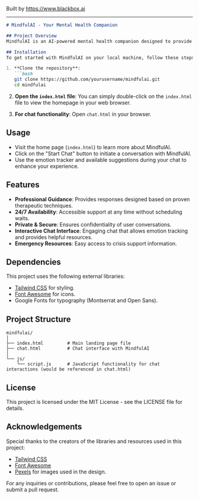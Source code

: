 
Built by https://www.blackbox.ai

---

```markdown
# MindfulAI - Your Mental Health Companion

## Project Overview
MindfulAI is an AI-powered mental health companion designed to provide compassionate support and guidance 24/7. The platform offers a user-friendly chat interface where users can engage in conversations to enhance their mental well-being. MindfulAI aims to deliver professional guidance, ensure user privacy, and leverage evidence-based therapeutic techniques.

## Installation
To get started with MindfulAI on your local machine, follow these steps:

1. **Clone the repository**:
   ```bash
   git clone https://github.com/yourusername/mindfulai.git
   cd mindfulai
   ```

2. **Open the `index.html` file**:
   You can simply double-click on the `index.html` file to view the homepage in your web browser.

3. **For chat functionality**:
   Open `chat.html` in your browser.

## Usage
- Visit the home page (`index.html`) to learn more about MindfulAI.
- Click on the "Start Chat" button to initiate a conversation with MindfulAI.
- Use the emotion tracker and available suggestions during your chat to enhance your experience.

## Features
- **Professional Guidance**: Provides responses designed based on proven therapeutic techniques.
- **24/7 Availability**: Accessible support at any time without scheduling waits.
- **Private & Secure**: Ensures confidentiality of user conversations.
- **Interactive Chat Interface**: Engaging chat that allows emotion tracking and provides helpful resources.
- **Emergency Resources**: Easy access to crisis support information.

## Dependencies
This project uses the following external libraries:
- [Tailwind CSS](https://tailwindcss.com/) for styling.
- [Font Awesome](https://fontawesome.com/) for icons.
- Google Fonts for typography (Montserrat and Open Sans).

## Project Structure
```
mindfulai/
│
├── index.html         # Main landing page file
├── chat.html          # Chat interface with MindfulAI
│
└── js/
    └── script.js      # JavaScript functionality for chat interactions (would be referenced in chat.html)
```

## License
This project is licensed under the MIT License - see the LICENSE file for details.

## Acknowledgements
Special thanks to the creators of the libraries and resources used in this project:
- [Tailwind CSS](https://tailwindcss.com/)
- [Font Awesome](https://fontawesome.com/)
- [Pexels](https://www.pexels.com/) for images used in the design.

For any inquiries or contributions, please feel free to open an issue or submit a pull request.
```